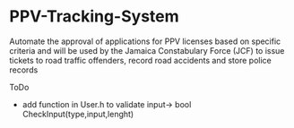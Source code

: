 # PPV-Tracking-System
Automate the approval of applications for PPV licenses based on specific criteria and will be used by the Jamaica Constabulary Force (JCF) to issue tickets to road traffic offenders, record road accidents and store police records


ToDo
* add function in User.h to validate input-> bool CheckInput(type,input,lenght)